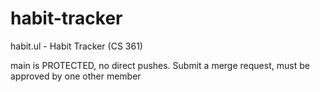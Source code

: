 # habit-tracker
habit.ul - Habit Tracker (CS 361)

main is PROTECTED, no direct pushes. Submit a merge request, must be approved by one other member
